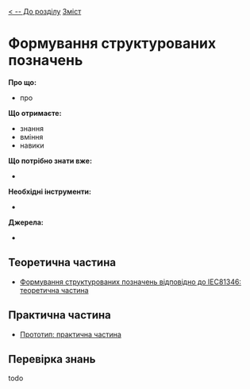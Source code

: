 [< -- До розділу](../README.md)         [Зміст](../../contents.md)

# Формування структурованих позначень

**Про що:**

- про 

**Що отримаєте:**

- знання 
- вміння 
- навики 

**Що потрібно знати вже:**

- 

**Необхідні інструменти:**

- 

**Джерела:** 

- 

## Теоретична частина

- [Формування структурованих позначень відповідно до IEC81346: теоретична частина](teor.md)

## Практична частина

- [Прототип: практична частина](lab.md)

## Перевірка знань

todo
